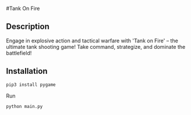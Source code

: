 #Tank On Fire

## Description
Engage in explosive action and tactical warfare with 'Tank on Fire' – the ultimate tank shooting game! Take command, strategize, and dominate the battlefield!


## Installation

```bash
pip3 install pygame

```

Run 

```
python main.py
```
